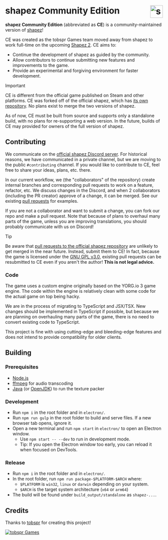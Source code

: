 # shapez Community Edition <img src="./electron/favicon.png" alt="shapez Logo" align="right" height="40">

**shapez Community Edition** (abbreviated as **CE**) is a community-maintained version of [shapez](https://store.steampowered.com/app/1318690/shapez/)!

CE was created as the tobspr Games team moved away from shapez to work full-time on the upcoming [Shapez 2](https://store.steampowered.com/app/2162800/shapez_2/).
CE aims to:

-   Continue the development of shapez as guided by the community.
-   Allow contributors to continue submitting new features and improvements to the game.
-   Provide an experimental and forgiving environment for faster development.

> [!IMPORTANT]
> CE is different from the official game published on Steam and other platforms.
> CE was forked off of the official shapez, which has [its own repository](https://github.com/tobspr-games/shapez.io).
> No plans exist to merge the two versions of shapez.

As of now, CE must be built from source and supports only a standalone build,
with no plans for re-supporting a web version.
In the future, builds of CE may provided for owners of the full version of shapez.

## Contributing

We communicate on the [official shapez Discord server](https://discord.com/invite/HN7EVzV).
For historical reasons, we have communicated in a private channel,
but we are moving to the public `#contributing` channel.
If you would like to contribute to CE, feel free to share your ideas, plans, etc. there.

In our current workflow, we (the "collaborators" of the repository) create internal branches and corresponding pull requests to work on a feature, refactor, etc.
We discuss changes in the Discord, and when 2 collaborators (including the PR creator) approve of a change, it can be merged.
See our existing [pull requests](https://github.com/tobspr-games/shapez-community-edition/pulls?q=) for examples.

If you are not a collaborator and want to submit a change,
you can fork our repo and make a pull request.
Note that because of plans to overhaul many parts of the game,
unless you are improving translations, you should probably communicate with us on Discord!

> [!TIP]
> Be aware that [pull requests to the official shapez repository](https://github.com/tobspr-games/shapez.io/pulls) are unlikely to get merged in the near future. Instead, submit them to CE!
> In fact, because the game is licensed under the [GNU GPL v3.0](https://www.gnu.org/licenses/gpl-3.0.html),
> existing pull requests can be resubmitted to CE even if you aren't the author! **This is not legal advice.**

### Code

The game uses a custom engine originally based on the YORG.io 3 game engine.
The code within the engine is relatively clean with some code for the actual game on top being hacky.

We are in the process of migrating to TypeScript and JSX/TSX.
New changes should be implemented in TypeScript if possible,
but because we are planning on overhauling many parts of the game,
there is no need to convert existing code to TypeScript.

This project is fine with using cutting-edge and bleeding-edge features
and does not intend to provide compatibility for older clients.

## Building

### Prerequisites

-   [Node.js](https://nodejs.org)
-   [ffmpeg](https://www.ffmpeg.org/download.html) for audio transcoding
-   [Java](https://www.oracle.com/java/technologies/downloads/) (or [OpenJDK](https://openjdk.org/)) to run the texture packer

### Development

-   Run `npm i` in the root folder and in `electron/`.
-   Run `npm run gulp` in the root folder to build and serve files.
    If a new browser tab opens, ignore it.
-   Open a new terminal and run `npm start` in `electron/` to open an Electron window.
    -   Use `npm start -- --dev` to run in development mode.
    -   Tip: If you open the Electron window too early, you can reload it when focused on DevTools.

### Release

-   Run `npm i` in the root folder and in `electron/`.
-   In the root folder, run `npm run package-$PLATFORM-$ARCH` where:
    -   `$PLATFORM` is `win32`, `linux` or `darwin` depending on your system.
    -   `$ARCH` is the target system architecture (`x64` or `arm64`)
-   The build will be found under `build_output/standalone` as `shapez-...`.

## Credits

Thanks to [tobspr](https://tobspr.io) for creating this project!

[<img src="https://i.imgur.com/uA2wcUy.png" alt="tobspr Games">](https://tobspr.io)
